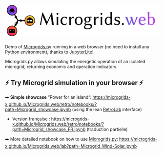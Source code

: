 # ![Microgrids.web](https://github.com/Microgrids-X/Microgrids-artwork/raw/main/png/Microgrids-web-256.png)

Demo of [Microgrids.py](https://github.com/Microgrids-X/Microgrids.py) running in a web browser (no need to install any Python environment), thanks to [JupyterLite](https://jupyterlite.readthedocs.io/)! 

Microgrids.py allows simulating the energetic operation of an isolated microgrid,
returning economic and operation indicators.

## ⚡ Try Microgrid simulation in your browser ⚡


➡️ **Simple showcase** “Power for an island”: https://microgrids-x.github.io/Microgrids.web/retro/notebooks/?path=Microgrid_showcase.ipynb (using the lean [RetroLab](https://github.com/jupyterlab/retrolab) interface)

- Version française : https://microgrids-x.github.io/Microgrids.web/retro/notebooks/?path=Microgrid_showcase_FR.ipynb (traduction partielle)

➡️ More detailed notebook on how to use [Microgrids.py](https://github.com/Microgrids-X/Microgrids.py): https://microgrids-x.github.io/Microgrids.web/lab?path=Microgrid_Wind-Solar.ipynb

